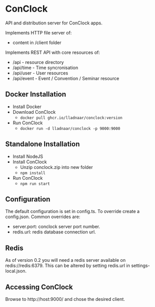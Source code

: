 # ConClock

API and distribution server for ConClock apps.

Implements HTTP file server of:
* content in /client folder

Implements REST API with core resources of:
* /api - resource directory
* /api/time - Time syncronisation
* /api/user - User resources
* /api/event - Event / Convention / Seminar resource

## Docker Installation

* Install Docker
* Download ConClock
  * `docker pull ghcr.io/lladnaar/conclock:version`
* Run ConClock
  * `docker run -d lladnaar/conclock -p 9000:9000`

## Standalone Installation

* Install NodeJS
* Install ConClock
  * Unzip conclock.zip into new folder
  * `npm install`
* Run ConClock
  * `npm run start`

## Configuration

The default configuration is set in config.ts. To override create a config.json. Common overrides are:

* server.port: conclock server port number.
* redis.url: redis database connection url.

## Redis

As of version 0.2 you will need a redis server available on redis://redis:6379. This can be altered by setting redis.url in settings-local.json.

## Accessing ConClock

Browse to http://host:9000/ and chose the desired client.
